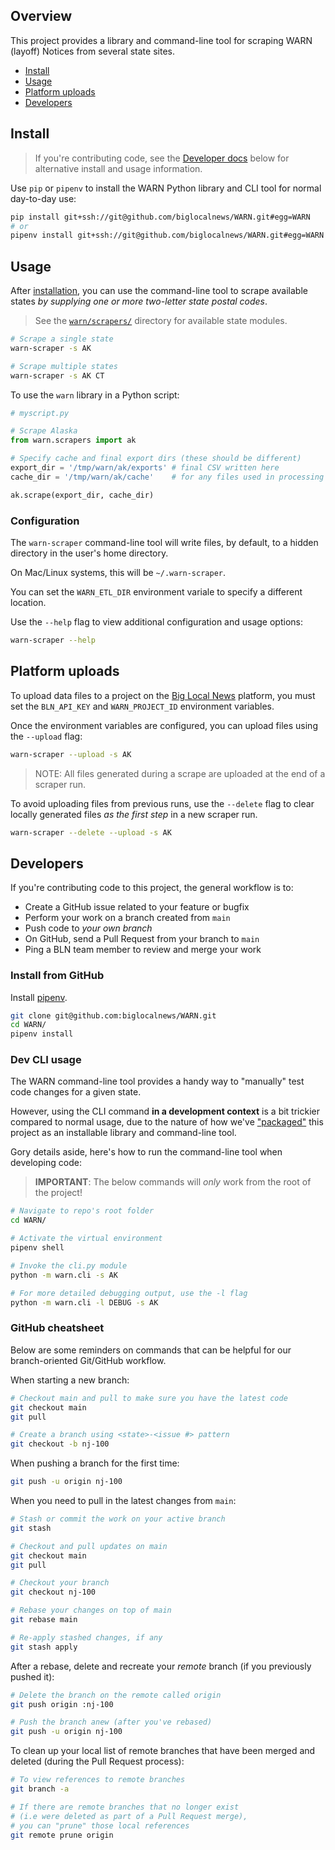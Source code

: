 ## Overview

This project provides a library and command-line tool for scraping WARN (layoff) Notices from several state sites.

- [Install](#install)
- [Usage](#usage)
- [Platform uploads](#platform-uploads)
- [Developers](#developers)

## Install

> If you're contributing code, see the [Developer docs](#developers) below for alternative install and usage information.

Use `pip` or `pipenv` to install the WARN Python library and CLI tool for normal day-to-day use:

```bash
pip install git+ssh://git@github.com/biglocalnews/WARN.git#egg=WARN
# or
pipenv install git+ssh://git@github.com/biglocalnews/WARN.git#egg=WARN
```

## Usage

After [installation](#install),  you can use the command-line tool to scrape available states *by supplying one or more two-letter state postal codes*.

> See the [`warn/scrapers/`][] directory for available state modules.

[`warn/scrapers/`]: https://github.com/biglocalnews/WARN/tree/main/warn/scrapers

```bash
# Scrape a single state
warn-scraper -s AK

# Scrape multiple states
warn-scraper -s AK CT
```

To use the `warn` library in a Python script:

```python
# myscript.py

# Scrape Alaska
from warn.scrapers import ak

# Specify cache and final export dirs (these should be different)
export_dir = '/tmp/warn/ak/exports' # final CSV written here
cache_dir = '/tmp/warn/ak/cache'    # for any files used in processing

ak.scrape(export_dir, cache_dir)
```

### Configuration

The `warn-scraper` command-line tool will write files, by default, to a hidden directory in the user's home directory.

On Mac/Linux systems, this will be `~/.warn-scraper`.

You can set the `WARN_ETL_DIR` environment variale to specify a different location.

Use the `--help` flag to view additional configuration and usage options:

```bash
warn-scraper --help
```

## Platform uploads

To upload data files to a project on the [Big Local News](https://biglocalnews.org/) platform,
you must set the `BLN_API_KEY` and `WARN_PROJECT_ID` environment variables.

Once the environment variables are configured, you can upload files using the `--upload` flag:

```bash
warn-scraper --upload -s AK
```

> NOTE: All files generated during a scrape are uploaded at the end of a scraper run.

To avoid uploading files from previous runs, use the `--delete` flag to clear locally generated
files *as the first step* in a new scraper run.

```bash
warn-scraper --delete --upload -s AK
```

## Developers

If you're contributing code to this project, the general workflow is to:

* Create a GitHub issue related to your feature or bugfix
* Perform your work on a branch created from `main`
* Push code to *your own branch*
* On GitHub, send a Pull Request from your branch to `main`
* Ping a BLN team member to review and merge your work

### Install from GitHub

Install [pipenv](https://docs.pipenv.org/en/latest/basics.html#installing-pipenv).

```bash
git clone git@github.com:biglocalnews/WARN.git
cd WARN/
pipenv install
```

### Dev CLI usage

The WARN command-line tool provides a handy way to "manually" test code changes for a given state.

However, using the CLI command **in a development context** is a bit trickier compared to normal usage, due to the nature of how we've ["packaged"](https://packaging.python.org/tutorials/packaging-projects/) this project as an installable library and command-line tool.

Gory details aside, here's how to run the command-line tool when developing code:

> **IMPORTANT**: The below commands will *only* work from the root of the project!

```bash
# Navigate to repo's root folder
cd WARN/

# Activate the virtual environment
pipenv shell

# Invoke the cli.py module
python -m warn.cli -s AK

# For more detailed debugging output, use the -l flag
python -m warn.cli -l DEBUG -s AK
```

### GitHub cheatsheet

Below are some reminders on commands that can be helpful for our branch-oriented Git/GitHub workflow.

When starting a new branch:

```bash
# Checkout main and pull to make sure you have the latest code
git checkout main
git pull

# Create a branch using <state>-<issue #> pattern
git checkout -b nj-100
```

When pushing a branch for the first time:

```bash
git push -u origin nj-100
```

When you need to pull in the latest changes from `main`:

```bash
# Stash or commit the work on your active branch
git stash

# Checkout and pull updates on main
git checkout main
git pull

# Checkout your branch
git checkout nj-100

# Rebase your changes on top of main
git rebase main

# Re-apply stashed changes, if any
git stash apply
```

After a rebase, delete and recreate your *remote* branch (if you previously pushed it):

```bash
# Delete the branch on the remote called origin
git push origin :nj-100

# Push the branch anew (after you've rebased)
git push -u origin nj-100
```

To clean up your local list of remote branches that have been merged and deleted (during
the Pull Request process):

```bash
# To view references to remote branches
git branch -a

# If there are remote branches that no longer exist
# (i.e were deleted as part of a Pull Request merge),
# you can "prune" those local references
git remote prune origin
```
